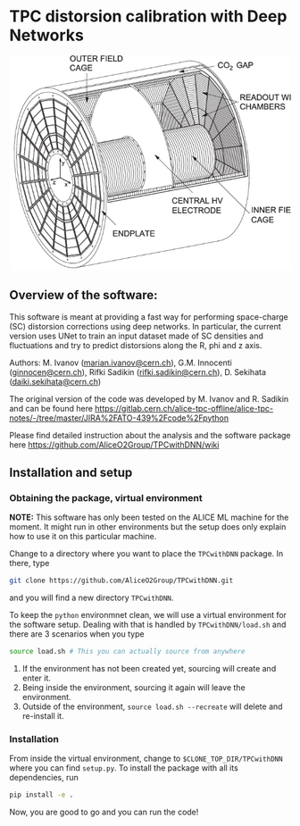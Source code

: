 # TPC distorsion calibration with Deep Networks

![TPC detector](figures/TPC.png)

## Overview of the software:
This software is meant at providing a fast way for performing space-charge (SC) distorsion corrections using deep networks. In particular, the current version uses UNet to train an input dataset made of SC densities and fluctuations and try to predict distorsions along the R, phi and z axis. 

Authors: M. Ivanov (marian.ivanov@cern.ch), G.M. Innocenti (ginnocen@cern.ch), Rifki Sadikin (rifki.sadikin@cern.ch), D. Sekihata (daiki.sekihata@cern.ch)

The original version of the code was developed by M. Ivanov and R. Sadikin and can be found here https://gitlab.cern.ch/alice-tpc-offline/alice-tpc-notes/-/tree/master/JIRA%2FATO-439%2Fcode%2Fpython

Please find detailed instruction about the analysis and the software package here https://github.com/AliceO2Group/TPCwithDNN/wiki

## Installation and setup

### Obtaining the package, virtual environment

**NOTE:** This software has only been tested on the ALICE ML machine for the moment. It might run in other environments but the setup does only explain how to use it on this particular machine.

Change to a directory where you want to place the `TPCwithDNN` package. In there, type

```bash
git clone https://github.com/AliceO2Group/TPCwithDNN.git
```

and you will find a new directory `TPCwithDNN`.

To keep the `python` environmnet clean, we will use a virtual environment for the software setup. Dealing with that is handled by `TPCwithDNN/load.sh` and there are 3 scenarios when you type

```bash
source load.sh # This you can actually source from anywhere
```

1. If the environment has not been created yet, sourcing will create and enter it.
2. Being inside the environment, sourcing it again will leave the environment.
3. Outside of the environment, `source load.sh --recreate` will delete and re-install it.

### Installation

From inside the virtual environment, change to `$CLONE_TOP_DIR/TPCwithDNN` where you can find `setup.py`. To install the package with all its dependencies, run

```bash
pip install -e .
```

Now, you are good to go and you can run the code!
